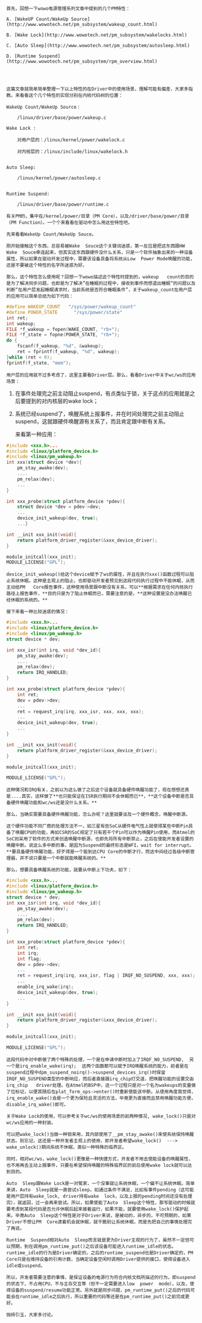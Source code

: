  	首先，回想一下wowo电源管理系列文章中提到的几个PM特性：  

 	A. [WakeUP Count/WakeUp Source](http://www.wowotech.net/pm_subsystem/wakeup_count.html)  

 	B. [Wake Lock](http://www.wowotech.net/pm_subsystem/wakelocks.html)  

 	C. [Auto Sleep](http://www.wowotech.net/pm_subsystem/autosleep.html)  

 	D. [Runtime Suspend](http://www.wowotech.net/pm_subsystem/rpm_overview.html)  

 	


 	这篇文章就简单简单整理一下以上特性的在Driver中的使用场景，理解可能有偏差，大家多指教。来看看这个几个特性的实现分别在内核代码树的位置：  

 	WakeUp Count/WakeUp Source：  

 	    /linux/driver/base/power/wakeup.c  

 	Wake Lock :   

 	    对用户层的：/linux/kernel/power/wakelock.c  

 	    对内核层的：/linux/include/linux/wakelock.h


 	Auto Sleep:  

 	    /linux/kernel/power/autosleep.c


 	Runtime Suspend:  

 	    /linux/driver/base/power/runtime.c  

 	有关PM的，集中在/kernel/power/目录（PM Core），以及/driver/base/power/目录（PM Function）。一个个来看看在驱动中怎么用这些特性吧。  

 	先来看看WakeUp Count/WakeUp Souce。  

 	刚开始接触这个东西，总容易被Wake  Souce这个关键词迷惑，第一反应是把这东西跟HW Wake  Souce牵连起来，但其实这东西跟硬件没什么关系，只是一个软件抽象出来的一种设备属性，所以如果在驱动开发过程中，需要该设备具备将系统从Low  Power Mode唤醒的功能，还是不要被这个特性的名字所迷惑为好。  

 	那么，这个特性怎么使用呢？回想一下wowo描述这个特性时提到的，wakeup   count的目的是为了解决同步问题，也即是为了解决”在睡眠的过程中，接收到事件而想退出睡眠“的问题以及判断“在用户层发起睡眠请求时，当前系统是否符合睡眠条件”，关于wakeup_count在用户层的应用可以简单总结为如下代码： 

 	 

```cpp
#define WAKEUP_COUNT   "/sys/power/wakeup_count"
#define POWER_STATE      "/sys/power/state" 
int ret;
int wakeup;
FILE *f_wakeup = fopen(WAKE_COUNT, "rb+");
FILE *f_state = fopne(POWER_STATE, "rb+"); 
do {    
    fscanf(f_wakeup, "%d", &wakeup);    
    ret = fprintf(f_wakeup, "%d", wakeup);
}while (ret < 0); 
fprintf(f_state, "mem");
```



 	用户层的应用就不过多考虑了，这里主要看Driver层。那么，看看Driver中关于wc/ws的应用场景：

1. 在事件处理完之前主动阻止suspend，有点类似于锁，关于这点的应用就是之后要提到的对内核层的wake lock；
2. 系统已经suspend了，唤醒系统上报事件，并在时间处理完之前主动阻止suspend，这就跟硬件唤醒源有关系了，而且肯定跟中断有关系。  

 	来看第一种应用：  

 	   

```cpp
#include <xxx.h>...
#include <linux/platform_device.h>
#include <linux/pm_wakeup.h>  
int xxx(struct device *dev){	
    pm_stay_awake(dev);	
    ....	
    pm_relax(dev);	
    ...
} 

int xxx_probe(struct platform_device *pdev){	
    struct device *dev = pdev->dev;
    ... 	
    device_init_wakeup(dev, true);	
    ...} 

int __init xxx_init(void){	
    return platform_driver_register(&xxx_device_driver);
} 

module_initcall(xxx_init);
MODULE_LICENSE("GPL"); 
```

 	device_init_wakeup()给这个device赋予了ws的属性，并且在执行xxx()函数过程可以阻止系统休眠。这种是主观上的阻止，也即驱动开发者预见到这段代码执行过程中不能休眠，从而主动给PM   Core报告事件，这种使用场景跟中断没有关系，可以**根据需求在任何内核执行路径上报告事件，**目的只是为了阻止休眠而已，需要注意的是，**这种设置是没办法唤醒已经休眠的系统的。**  

 	接下来看一种比较迷惑的情况：  

 	   

```cpp
#include <xxx.h>...
#include <linux/platform_device.h>
#include <linux/pm_wakeup.h> 
struct device * dev;

int xxx_isr(int irq, void *dev_id){	
    pm_stay_awake(dev);	
    ....	
    pm_relax(dev);		
    return IRQ_HANDLED;
} 

int xxx_probe(struct platform_device *pdev){	
    int ret;	
    dev = pdev->dev;	
    ...	
    ret = request_irq(irq, xxx_isr, xxx, xxx, xxx);	
    ...	
    device_init_wakeup(dev, true);	
    ...
} 

int __init xxx_init(void){	
    return platform_driver_register(&xxx_device_driver);
} 

module_initcall(xxx_init);

MODULE_LICENSE("GPL");
```

 	


 	


 	这种情况和IRQ有关，之前以为这么做了之后这个设备就具备硬件唤醒功能了，现在想想还真是....其实，这样做了**也只能保证在ISR执行期间不会休眠而已**，**这个设备中断是否具备硬件唤醒功能和wc/ws还是没什么关系。**  

 	那么，当确实需要具备硬件唤醒功能，怎么办呢？这里就要谈及一个硬件概念，唤醒中断源。  

 	这个硬件功能不同厂商的处理方法不一，如三星有些SoC从硬件电气性上就使得某些中断Pin具备了唤醒CPU的功能，再如CSR的SoC规定了只有若干个Pin可以作为唤醒Pin使用，而Atmel的SoC则采用了软件的方式来创造唤醒中断源，也即先将所有中断禁止，之后在使能开发者设置的唤醒中断。说这么多中断的事，是因为Suspend的最终形态是WFI，wait for interrupt。**要具备硬件唤醒功能，好歹得是一个能到达CPU Core的中断才行，而这中间经过各级中断管理器，并不说只要是一个中断就能唤醒系统的。**  

 	那么，想要具备唤醒系统的功能，就要从中断上下功夫，如下：  

 	   

```cpp
#include <xxx.h>...
#include <linux/platform_device.h>
#include <linux/pm_wakeup.h> 
struct device * dev; 
int xxx_isr(int irq, void *dev_id){	
    pm_stay_awake(dev);	
    ....	
    pm_relax(dev);		
    return IRQ_HANDLED;
} 

int xxx_probe(struct platform_device *pdev){	
    int ret;	
    int irq;	
    int flag; 	
    dev = pdev->dev;	
    ...	
    ret = request_irq(irq, xxx_isr, flag | IRQF_NO_SUSPEND, xxx, xxx);	
    ...	
    enable_irq_wake(irq);	
    device_init_wakeup(dev, true);	
    ...
} 

int __init xxx_init(void){	
    return platform_driver_register(&xxx_device_driver);
} 

module_initcall(xxx_init);

MODULE_LICENSE("GPL");
```

 	


 	这段代码中对中断做了两个特殊的处理，一个是在申请中断时加上了IRQF_NO_SUSPEND,  另一个是irq_enable_wake(irq);  这两个函数都可以赋予IRQ唤醒系统的能力，前者是在suspend过程中dpm_suspend_noirq()->suspend_devices_irq()时保留IRQF_NO_SUSPEND类型的中断响应，而后者直接跟irq_chip打交道，把唤醒功能的设置交由irq_chip   driver处理。在Atmel的BSP中，这一个过程只是对一个名为wakeups的变量做了位标记，以便其随后在plat_form_ops->enter()时重新使能该中断。从使用角度我觉得，irq_enable_wake()会是一个更为保险且灵活的方法，毕竟更为直接而且禁用唤醒功能方便，disable_irq_wake()即可。  

 	关于Wake Lock的使用，可以参考关于wc/ws的使用场景的前两种情况, wake_lock()只是对wc/ws应用的一种封装。  

 	可以把wake_lock()当做一种锁来用，其内部使用了__pm_stay_awake()来使系统保持唤醒状态。别忘记，这还是一种开发者主观上的使用，即开发者希望wake_lock()  ---> wake_unlock()期间系统不休眠，类似一种特殊的临界区。  

 	同时，相对wc/ws，wake_lock()更像是一种快捷方式，开发者不用去使能设备的唤醒属性，也不用再去主动上报事件，只要在希望保持唤醒的特殊临界区的前后使用wake lock就可以达到目的。  

 	Auto  Sleep跟Wake Lock是一对冤家，一个没事就让系统休眠，一个偏不让系统休眠。简单来讲，Auto  Sleep就是一直尝试sleep，如通过条件不满足，比如有事件pending（这可能是用户层持有wake_lock, driver持有wake  lock，以及上报的pending时间还没有处理完），就返回，过一会再来尝试。所以，如果使能了Auto  Sleep这个特性，那写驱动的时候就要考虑到某段代码是否允许休眠后起来接着运行，如果不能，就要使用wake_lock()保护起来。毕竟Auto  Sleep这个特性是对于Driver来说，是被动的，异步的，不可预期的，如果Driver不想让PM  Core逮着机会就休眠，就干脆别让系统休眠，而是先把自己的事情处理完了再说。  

 	Runtime  Suspend相对Auto  Sleep而言就是更为Driver主观的行为了，虽然不一定但可以预期，到在调用pm_runtime_put()之后该设备可能进入runtime_idle的状态。runtime_idle的行为是Driver确定的，之后的runtime_suspend也是Driver确定的，PM  Core只是在维持设备的引用计数，当确定设备空闲时调用Driver提供的接口，使得设备进入idle或suspend。  

 	所以，开发者需要注意的事情，是保证设备的电源行为符合内核文档所描述的行为，即suspend的状态下，不占用CPU，不与主存交互等（但不一定需要进入low  power  mode），以及，使得设备的suspend/resume功能正常。另外就是同步问题，pm_runtime_put()之后的代码可能会在runtime_idle之后执行，所以重要的代码等还是在pm_runtime_put()之前完成更好。  

 	抛砖引玉，大家多讨论。  